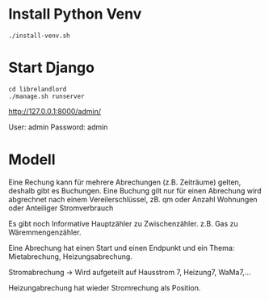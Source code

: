 # Install Python Venv

```shell
./install-venv.sh
```

# Start Django

```shell
cd librelandlord
./manage.sh runserver
```

http://127.0.0.1:8000/admin/

User: admin
Password: admin



# Modell

Eine Rechung kann für mehrere Abrechungen (z.B. Zeiträume) gelten, deshalb gibt es Buchungen.
Eine Buchung gilt nur für einen Abrechung wird abgrechnet nach einem Vereilerschlüssel, zB. qm oder Anzahl Wohnungen oder Anteiliger Stromverbrauch

Es gibt noch Informative Hauptzähler zu Zwischenzähler. z.B. Gas zu Wäremmengenzähler.


Eine Abrechung hat einen Start und einen Endpunkt und ein Thema: Mietabrechung, Heizungsabrechung.




Stromabrechung -> Wird aufgeteilt auf Hausstrom 7, Heizung7, WaMa7,...

Heizungabrechung hat wieder Stromrechung als Position.

